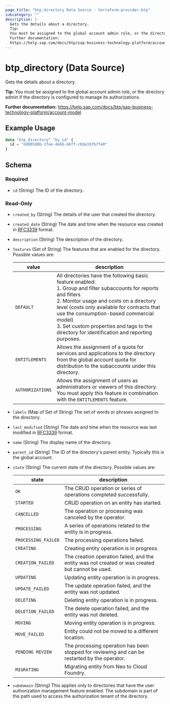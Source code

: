 ```yaml
---
page_title: "btp_directory Data Source - terraform-provider-btp"
subcategory: ""
description: |-
  Gets the details about a directory.
  Tip:
  You must be assigned to the global account admin role, or the directory admin if the directory is configured to manage its authorizations.
  Further documentation:
  https://help.sap.com/docs/btp/sap-business-technology-platform/account-model
---
```


# btp_directory (Data Source)

Gets the details about a directory.

__Tip:__
You must be assigned to the global account admin role, or the directory admin if the directory is configured to manage its authorizations.

__Further documentation:__
<https://help.sap.com/docs/btp/sap-business-technology-platform/account-model>

## Example Usage

```terraform
data "btp_directory" "by_id" {
  id = "dd005d8b-1fee-4e6b-b6ff-cb9a197b7fe0"
}
```

<!-- schema generated by tfplugindocs -->
## Schema

### Required

- `id` (String) The ID of the directory.

### Read-Only

- `created_by` (String) The details of the user that created the directory.
- `created_date` (String) The date and time when the resource was created in [RFC3339](https://www.ietf.org/rfc/rfc3339.txt) format.
- `description` (String) The description of the directory.
- `features` (Set of String) The features that are enabled for the directory. Possible values are: 

  | value | description | 
  | --- | --- | 
  | `DEFAULT`  | All directories have the following basic feature enabled:<br> 1. Group and filter subaccounts for reports and filters <br> 2. Monitor usage and costs on a directory level (costs only available for contracts that use the consumption-based commercial model)<br> 3. Set custom properties and tags to the directory for identification and reporting purposes. | 
  | `ENTITLEMENTS` | Allows the assignment of a quota for services and applications to the directory from the global account quota for distribution to the subaccounts under this directory. | 
  | `AUTHORIZATIONS` | Allows the assignment of users as administrators or viewers of this directory. You must apply this feature in combination with the `ENTITLEMENTS` feature. |
- `labels` (Map of Set of String) The set of words or phrases assigned to the directory.
- `last_modified` (String) The date and time when the resource was last modified in [RFC3339](https://www.ietf.org/rfc/rfc3339.txt) format.
- `name` (String) The display name of the directory.
- `parent_id` (String) The ID of the directory's parent entity. Typically this is the global account.
- `state` (String) The current state of the directory. Possible values are: 

  | state | description | 
  | --- | --- | 
  | `OK` | The CRUD operation or series of operations completed successfully. | 
  | `STARTED` | CRUD operation on an entity has started. | 
  | `CANCELLED` | The operation or processing was canceled by the operator. | 
  | `PROCESSING` | A series of operations related to the entity is in progress. | 
  | `PROCESSING_FAILED` | The processing operations failed. | 
  | `CREATING` | Creating entity operation is in progress. | 
  | `CREATION_FAILED` | The creation operation failed, and the entity was not created or was created but cannot be used. | 
  | `UPDATING` | Updating entity operation is in progress. | 
  | `UPDATE_FAILED` | The update operation failed, and the entity was not updated. | 
  | `DELETING` | Deleting entity operation is in progress. | 
  | `DELETION_FAILED` | The delete operation failed, and the entity was not deleted. | 
  | `MOVING` | Moving entity operation is in progress. | 
  | `MOVE_FAILED` | Entity could not be moved to a different location. | 
  | `PENDING REVIEW` | The processing operation has been stopped for reviewing and can be restarted by the operator. | 
  | `MIGRATING` | Migrating entity from Neo to Cloud Foundry. |
- `subdomain` (String) This applies only to directories that have the user authorization management feature enabled. The subdomain is part of the path used to access the authorization tenant of the directory.
